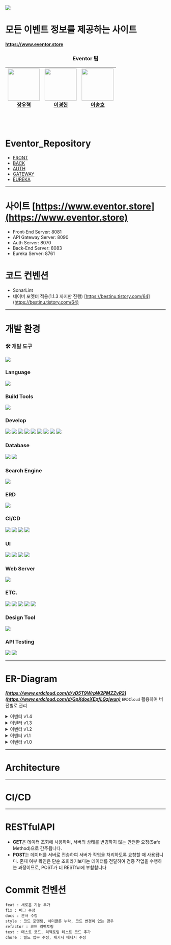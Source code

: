 <a href="https://hits.seeyoufarm.com"><img src="https://hits.seeyoufarm.com/api/count/incr/badge.svg?url=https%3A%2F%2Fgithub.com%2Feventor-site&count_bg=%2379C83D&title_bg=%23555555&icon=&icon_color=%23E7E7E7&title=hits&edge_flat=false"/></a>

# 모든 이벤트 정보를 제공하는 사이트

**https://www.eventor.store**

<div align="center" dir="auto">
  <div class="markdown-heading" dir="auto">
    <h3 class="heading-element" dir="auto"> Eventor 팀 </h3>
  </div>
  <markdown-accessiblity-table data-catalyst="">
    <table>
      <thead>
        <tr>
          <th><a href="https://github.com/Kayas2580"><img src="https://github.com/Kayas2580.png" width="100px" style="max-width: 100%;"><br>장우혁</a></th>
          <th><a href="https://github.com/dlrudgjs104"><img src="https://github.com/dlrudgjs104.png" width="100px" style="max-width: 100%;"><br>이경헌</a></th>
          <th><a href="https://github.com/leesong-h"><img src="https://github.com/leesong-h.png" width="100px" style="max-width: 100%;"><br>이송호</a></th>
        </tr>
      </thead>
    </table>
</markdown-accessiblity-table>
</div>

<br><br>

#  Eventor_Repository

- [FRONT](https://github.com/eventor-site/eventor-front)
- [BACK](https://github.com/eventor-site/eventor-back)
- [AUTH](https://github.com/eventor-site/eventor-auth)
- [GATEWAY](https://github.com/eventor-site/eventor-gateway)
- [EUREKA](https://github.com/eventor-site/eventor-eureka)
---


# 사이트 [https://www.eventor.store](https://www.eventor.store)
- Front-End Server: 8081
- API Gateway Server: 8090
- Auth Server: 8070
- Back-End Server: 8083
- Eureka Server: 8761
  
# 코드 컨벤션
- SonarLint
- 네이버 포멧터 적용(1.1.3 까지만 진행)
[https://bestinu.tistory.com/64](https://bestinu.tistory.com/64)

---

# 개발 환경

### 🛠 개발 도구
<p>
    <img src="https://img.shields.io/badge/IntelliJ%20IDEA-000000?style=for-the-badge&logo=IntelliJIDEA&logoColor=white">
</p>

### Language
<p>
    <img src="https://img.shields.io/badge/Java-007396?style=for-the-badge&logo=openjdk&logoColor=white">
</p>

### Build Tools
<p>
    <img src="https://img.shields.io/badge/Maven-C71A36?style=for-the-badge&logo=apache-maven&logoColor=white">
</p>

### Develop
<p>
    <img src="https://img.shields.io/badge/Spring%20Framework-6DB33F?style=for-the-badge&logo=spring&logoColor=white">
    <img src="https://img.shields.io/badge/Spring%20Boot-6DB33F?style=for-the-badge&logo=spring-boot&logoColor=white">
    <img src="https://img.shields.io/badge/Spring%20Cloud%20Netflix-6DB33F?style=for-the-badge&logo=spring&logoColor=white">
    <img src="https://img.shields.io/badge/Spring%20Cloud%20Gateway-6DB33F?style=for-the-badge&logo=spring&logoColor=white">
    <img src="https://img.shields.io/badge/Spring%20Cloud%20Config-6DB33F?style=for-the-badge&logo=spring&logoColor=white">
    <img src="https://img.shields.io/badge/Spring%20Cloud%20OpenFeign-6DB33F?style=for-the-badge&logo=spring&logoColor=white">
    <img src="https://img.shields.io/badge/Spring%20Data%20JPA-6DB33F?style=for-the-badge&logo=spring&logoColor=white">
    <img src="https://img.shields.io/badge/Querydsl-0095D5?style=for-the-badge&logo=&logoColor=white">
    <img src="https://img.shields.io/badge/Spring%20Security-6DB33F?style=for-the-badge&logo=spring-security&logoColor=white">
</p>

### Database
<p>
    <img src="https://img.shields.io/badge/MySQL-4479A1?style=for-the-badge&logo=mysql&logoColor=white">
    <img src="https://img.shields.io/badge/Redis-DC382D?style=for-the-badge&logo=redis&logoColor=white">
</p>

### Search Engine
<p>
    <img src="https://img.shields.io/badge/Elasticsearch-005571?style=for-the-badge&logo=elasticsearch&logoColor=white">
</p>

### ERD
<p>
    <img src="https://img.shields.io/badge/ERDCloud-000000?style=for-the-badge&logo=&logoColor=white">
</p>

### CI/CD
<p>
    <img src="https://img.shields.io/badge/Github%20Actions-2088FF?style=for-the-badge&logo=github-actions&logoColor=white">
    <img src="https://img.shields.io/badge/Docker-2496ED?style=for-the-badge&logo=docker&logoColor=white">
    <img src="https://img.shields.io/badge/ubuntu-E95420?style=for-the-badge&logo=ubuntu&logoColor=white">
    <img src="https://img.shields.io/badge/linux-FCC624?style=for-the-badge&logo=linux&logoColor=black">
</p>

### UI
<p>
    <img src="https://img.shields.io/badge/Bootstrap-7952B3?style=for-the-badge&logo=bootstrap&logoColor=white">
    <img src="https://img.shields.io/badge/jquery-0769AD?style=for-the-badge&logo=jquery&logoColor=white">
    <img src="https://img.shields.io/badge/javascript-F7DF1E?style=for-the-badge&logo=javascript&logoColor=black">
    <img src="https://img.shields.io/badge/Thymeleaf-005C0F?style=for-the-badge&logo=thymeleaf&logoColor=white">
</p>

### Web Server
<p>
    <img src="https://img.shields.io/badge/nginx-009639?style=for-the-badge&logo=nginx&logoColor=white">
</p>

### ETC.
<p>
    <img src="https://img.shields.io/badge/GitHub-181717?style=for-the-badge&logo=github&logoColor=white">
    <img src="https://img.shields.io/badge/Toast%20UI-000000?style=for-the-badge&logo=&logoColor=white">
    <img src="https://img.shields.io/badge/Google%20OAuth-4285F4?style=for-the-badge&logo=google&logoColor=white">
    <img src="https://img.shields.io/badge/Kakao%20OAuth-FFCD00?style=for-the-badge&logo=kakao&logoColor=black">
    <img src="https://img.shields.io/badge/Naver%20OAuth-03C75A?style=for-the-badge&logo=naver&logoColor=white">
</p>

### Design Tool
<p>
    <img src="https://img.shields.io/badge/Figma-F24E1E?style=for-the-badge&logo=figma&logoColor=white">
</p>

### API Testing
<p>
    <img src="https://img.shields.io/badge/Postman-FF6C37?style=for-the-badge&logo=postman&logoColor=white">
    <img src="https://img.shields.io/badge/Apache%20JMeter-007bff?style=for-the-badge&logo=apache&logoColor=white">
</p>


---

# ER-Diagram

 ***[https://www.erdcloud.com/d/vD5T9WrpW2PMZZvR2](https://www.erdcloud.com/d/GpXdoeXEpfLGzjwun)***  `ERDCloud` 활용하여 버전별로 관리

<details>
<summary>이벤터 v1.4</summary>
  
![이벤터 ERD v1.4](https://github.com/user-attachments/assets/c916fa00-59dc-4480-8ff4-044ed1bc9488)

</details>

<details>
<summary>이벤터 v1.3</summary>
  
![이벤터 ERD v1.3](https://github.com/user-attachments/assets/9a21af97-18fe-40dc-807e-e2aeae082f18)

</details>

<details>
<summary>이벤터 v1.2</summary>
  
![이벤터 ERD v1.2](https://github.com/user-attachments/assets/568659c0-a947-47a0-802b-125297cfdaa1)

</details>

<details>
<summary>이벤터 v1.1</summary>
  
![이벤터 ERD v1.1](https://github.com/user-attachments/assets/61c265a8-b333-414e-9c09-7fbc0fb0837a)

</details>

<details>
<summary>이벤터 v1.0</summary>
  
![이벤터 ERD v1.0](https://github.com/user-attachments/assets/36bc5b60-705d-4d4e-b93d-d73ebe3d7e3b)
</details>

---

# Architecture


---

# CI/CD

---

# RESTfulAPI
- **GET**은 데이터 조회에 사용하며, 서버의 상태를 변경하지 않는 안전한 요청(Safe Method)으로 간주됩니다.
- **POST**는 데이터를 서버로 전송하여 서버가 작업을 처리하도록 요청할 때 사용됩니다. 존재 여부 확인은 단순 조회라기보다는 데이터를 전달하여 검증 작업을 수행하는 과정이므로, POST가 더 RESTful에 부합합니다

# Commit 컨벤션
```
feat : 새로운 기능 추가
fix : 버그 수정
docs : 문서 수정
style : 코드 포맷팅, 세미콜론 누락, 코드 변경이 없는 경우
refactor : 코드 리펙토링
test : 테스트 코드, 리펙토링 테스트 코드 추가
chore : 빌드 업무 수정, 패키지 매니저 수정
```
